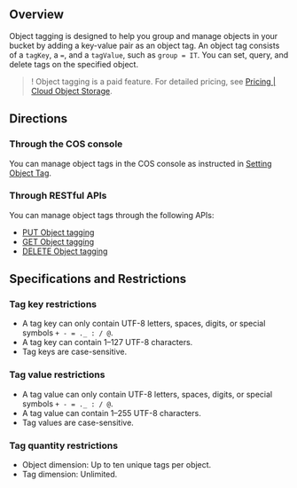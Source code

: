 ## Overview

Object tagging is designed to help you group and manage objects in your bucket by adding a key-value pair as an object tag. An object tag consists of a `tagKey`, a `=`, and a `tagValue`, such as `group = IT`. You can set, query, and delete tags on the specified object.

>! Object tagging is a paid feature. For detailed pricing, see [Pricing | Cloud Object Storage](https://intl.cloud.tencent.com/pricing/cos).
>

## Directions

### Through the COS console

You can manage object tags in the COS console as instructed in [Setting Object Tag](https://intl.cloud.tencent.com/document/product/436/35664).

### Through RESTful APIs

You can manage object tags through the following APIs:

- [PUT Object tagging](https://intl.cloud.tencent.com/document/product/436/35709)
- [GET Object  tagging](https://intl.cloud.tencent.com/document/product/436/35710)
- [DELETE Object tagging](https://intl.cloud.tencent.com/document/product/436/35711)

## Specifications and Restrictions

### Tag key restrictions


- A tag key can only contain UTF-8 letters, spaces, digits, or special symbols `+ - = ._ : / @`.
- A tag key can contain 1–127 UTF-8 characters.
- Tag keys are case-sensitive.

### Tag value restrictions

- A tag value can only contain UTF-8 letters, spaces, digits, or special symbols `+ - = ._ : / @`.
- A tag value can contain 1–255 UTF-8 characters.
- Tag values are case-sensitive.

### Tag quantity restrictions

- Object dimension: Up to ten unique tags per object.
- Tag dimension: Unlimited.

